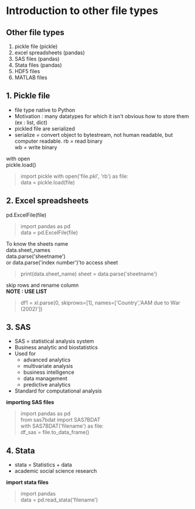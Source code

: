 # Introduction to other file types

## __Other file types__
 1. pickle file (pickle)
 2. excel spreadsheets (pandas)
 3. SAS files (pandas)
 4. Stata files (pandas)
 5. HDF5 files
 6. MATLAB files


## 1. Pickle file

- file type native to Python
- Motivation : many datatypes for which it isn't obvious how to store them (ex : list, dict)  
- pickled file are serialized
- serialize = convert object to bytestream, not human readable, but computer readable.
rb = read binary  
wb = write binary

with open  
pickle.load()

>import pickle
with open('file.pkl', 'rb') as file:  
data = pickle.load(file)

## 2. Excel spreadsheets
pd.ExcelFile(file)  

>import pandas as pd  
data = pd.ExcelFile(file)  

To know the sheets name  
data.sheet_names  
data.parse('sheetname')   
or data.parse('index number')'to access sheet


>print(data.sheet_name)
sheet = data.parse('sheetname')

skip rows and rename column  
__NOTE : USE LIST__ 
>df1 = xl.parse(0, skiprows=[1], names=['Country','AAM due to War (2002)'])


## 3. SAS
- SAS = statistical analysis system
- Business analytic and biostatistics
- Used for 
    - advanced analytics 
    - multivariate analysis
    - business intelligence
    - data management
    - predictive analytics
- Standard for computational analysis


__importing SAS files__
> import pandas as pd  
> from sas7bdat import SAS7BDAT  
> with SAS7BDAT('filename') as file:  
> df_sas = file.to_data_frame()



## 4. Stata

- stata = Statistics + data
- academic social science research

__import stata files__
>import pandas  
data = pd.read_stata('filename')

